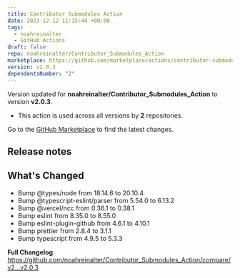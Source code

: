 ```yaml
---
title: Contributor Submodules Action
date: 2023-12-12 11:15:44 +00:00
tags:
  - noahreinalter
  - GitHub Actions
draft: false
repo: noahreinalter/Contributor_Submodules_Action
marketplace: https://github.com/marketplace/actions/contributor-submodules-action
version: v2.0.3
dependentsNumber: "2"
---
```



Version updated for **noahreinalter/Contributor_Submodules_Action** to version **v2.0.3**.
- This action is used across all versions by **2** repositories.

Go to the [GitHub Marketplace](https://github.com/marketplace/actions/contributor-submodules-action) to find the latest changes.

## Release notes

## What's Changed

* Bump @types/node from 18.14.6 to 20.10.4
* Bump @typescript-eslint/parser from 5.54.0 to 6.13.2
* Bump @vercel/ncc from 0.36.1 to 0.38.1
* Bump eslint from 8.35.0 to 8.55.0
* Bump eslint-plugin-github from 4.6.1 to 4.10.1
* Bump prettier from 2.8.4 to 3.1.1
* Bump typescript from 4.9.5 to 5.3.3


**Full Changelog**: https://github.com/noahreinalter/Contributor_Submodules_Action/compare/v2...v2.0.3
